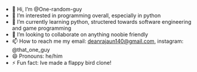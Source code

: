 - 👋 Hi, I’m @One-random-guy
- 👀 I’m interested in programming overall, especially in python
- 🌱 I’m currently learning python, structered towards software engineering and game programming
- 💞️ I’m looking to collaborate on anything noobie friendly 
- 📫 How to reach me my email: deanrajaun140@gmail.com, instagram: @that_one_guy
- 😄 Pronouns: he/him
- ⚡ Fun fact: Ive made a flappy bird clone!

